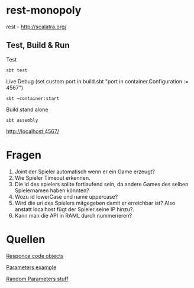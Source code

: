 # rest-monopoly #

rest - http://scalatra.org/

## Test, Build & Run ##

Test

    sbt test
    
Live Debug (set custom port in build.sbt "port in container.Configuration := 4567")

    sbt ~container:start

Build stand alone

    sbt assembly



[http://localhost:4567/](http://localhost:4567/)

# Fragen #
1. Joint der Spieler automatisch wenn er ein Game erzeugt?
3. Wie Spieler Timeout erkennen.
4. Die id des spielers sollte fortlaufend sein, da andere Games des selben Spielernamen haben könnten?
5. Wozu id lowerCase und name uppercase?
6. Wird die uri des Spielers mitgegeben damit er erreichbar ist? Also anstatt localhost fügt der Spieler seine IP hinzu?.
10. Kann man die API in RAML durch nummerieren?
 

# Quellen #

[Responce code objects](https://github.com/scalatra/scalatra/blob/develop/core/src/main/scala/org/scalatra/ActionResult.scala)

[Parameters example](http://www.scalatra.org/2.4/guides/http/actions.html)

[Random Parameters stuff](http://www.scalatra.org/2.4/guides/http/routes.html)



